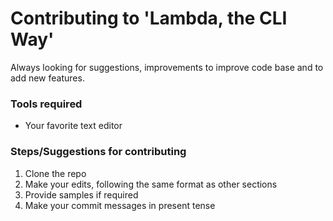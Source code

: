 # Contributing to 'Lambda, the CLI Way'
Always looking for suggestions, improvements to improve code base and to add new features.

### Tools required

- Your favorite text editor

### Steps/Suggestions for contributing

1. Clone the repo
2. Make your edits, following the same format as other sections
3. Provide samples if required
4. Make your commit messages in present tense
